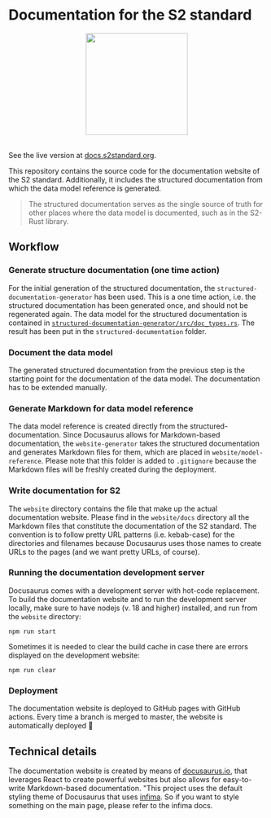 # Documentation for the S2 standard
<div align="center">
    <a href="https://s2standard.org"><img src="./Logo-S2.svg" width="200" height="200" /></a>
</div>
<br />

See the live version at [docs.s2standard.org](https://docs.s2standard.org).

This repository contains the source code for the documentation website of the S2 standard. Additionally, it includes the structured documentation from which the data model reference is generated. 

> The structured documentation serves as the single source of truth for other places where the data model is documented, such as in the S2-Rust library.


## Workflow

### Generate structure documentation (one time action)
For the initial generation of the structured documentation, the `structured-documentation-generator` has been used. This is a one time action, i.e. the structured documentation has been generated once, and should not be regenerated again. The data model for the structured documentation is contained in [`structured-documentation-generator/src/doc_types.rs`](structured-documentation-generator/src/doc_types.rs). The result has been put in the `structured-documentation` folder.

### Document the data model
The generated structured documentation from the previous step is the starting point for the documentation of the data model. The documentation has to be extended manually.

### Generate Markdown for data model reference
The data model reference is created directly from the structured-documentation. Since Docusaurus allows for Markdown-based documentation, the `website-generator` takes the structured documentation and generates Markdown files for them, which are placed in `website/model-reference`. Please note that this folder is added to `.gitignore` because the Markdown files will be freshly created during the deployment. 

### Write documentation for S2
The `website` directory contains the file that make up the actual documentation website. Please find in the `website/docs` directory all the Markdown files that constitute the documentation of the S2 standard. The convention is to follow pretty URL patterns (i.e. kebab-case) for the directories and filenames because Docusaurus uses those names to create URLs to the pages (and we want pretty URLs, of course).

### Running the documentation development server
Docusaurus comes with a development server with hot-code replacement. To build the documentation website and to run the development server locally, make sure to have nodejs (v. 18 and higher) installed, and run from the `website` directory:

```
npm run start
```

Sometimes it is needed to clear the build cache in case there are errors displayed on the development website:

```
npm run clear
```


### Deployment
The documentation website is deployed to GitHub pages with GitHub actions. Every time a branch is merged to master, the website is automatically deployed 🚀

## Technical details
The documentation website is created by means of [docusaurus.io](https://docusaurus.io/), that leverages React to create powerful websites but also allows for easy-to-write Markdown-based documentation. "This project uses the default styling theme of Docusaurus that uses [infima](https://infima.dev/). So if you want to style something on the main page, please refer to the infima docs.